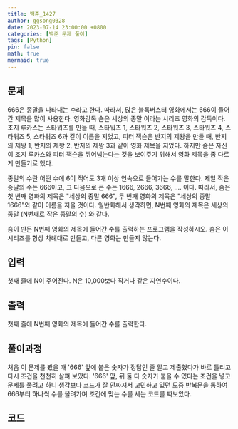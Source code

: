 ```yaml
---
title: 백준_1427
author: ggsong0328
date: 2023-07-14 23:00:00 +0800
categories: [백준 문제 풀이]
tags: [Python]
pin: false
math: true
mermaid: true
---
```


## 문제
666은 종말을 나타내는 수라고 한다. 따라서, 많은 블록버스터 영화에서는 666이 들어간 제목을 많이 사용한다. 영화감독 숌은 세상의 종말 이라는 시리즈 영화의 감독이다. 조지 루카스는 스타워즈를 만들 때, 스타워즈 1, 스타워즈 2, 스타워즈 3, 스타워즈 4, 스타워즈 5, 스타워즈 6과 같이 이름을 지었고, 피터 잭슨은 반지의 제왕을 만들 때, 반지의 제왕 1, 반지의 제왕 2, 반지의 제왕 3과 같이 영화 제목을 지었다. 하지만 숌은 자신이 조지 루카스와 피터 잭슨을 뛰어넘는다는 것을 보여주기 위해서 영화 제목을 좀 다르게 만들기로 했다.

종말의 수란 어떤 수에 6이 적어도 3개 이상 연속으로 들어가는 수를 말한다. 제일 작은 종말의 수는 666이고, 그 다음으로 큰 수는 1666, 2666, 3666, .... 이다. 따라서, 숌은 첫 번째 영화의 제목은 "세상의 종말 666", 두 번째 영화의 제목은 "세상의 종말 1666"와 같이 이름을 지을 것이다. 일반화해서 생각하면, N번째 영화의 제목은 세상의 종말 (N번째로 작은 종말의 수) 와 같다.

숌이 만든 N번째 영화의 제목에 들어간 수를 출력하는 프로그램을 작성하시오. 숌은 이 시리즈를 항상 차례대로 만들고, 다른 영화는 만들지 않는다.

## 입력
첫째 줄에 N이 주어진다. N은 10,000보다 작거나 같은 자연수이다.

## 출력
첫째 줄에 N번째 영화의 제목에 들어간 수를 출력한다.

## 풀이과정
처음 이 문제를 봤을 때 '666' 앞에 붙은 숫자가 정답인 줄 알고 제출했다가 바로 틀리고 다시 조건을 천천히 살펴 보았다.
'666' 앞, 뒤 둘 다 숫자가 붙을 수 있다는 조건을 넣고 문제를 풀려고 하니 생각보다 코드가 잘 안짜져서 고민하고 있던 도중
반복문을 통하여 666부터 하나씩 수를 올려가며 조건에 맞는 수를 세는 코드를 짜보았다.

## 코드
<script src="https://gist.github.com/ggsong0328/06bfd1d85bf1cb7588d73e603c1a6380.js"></script>